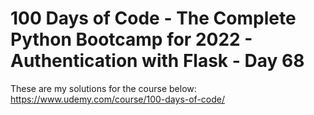 # 100 Days of Code - The Complete Python Bootcamp for 2022 - Authentication with Flask - Day 68

These are my solutions for the course below:<br>
https://www.udemy.com/course/100-days-of-code/